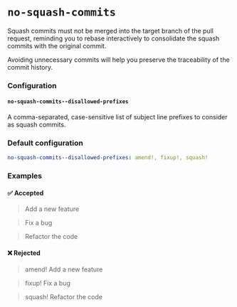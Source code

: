 # `no-squash-commits`

Squash commits must not be merged into the target branch of the pull request,
reminding you to rebase interactively to consolidate the squash commits with the
original commit.

Avoiding unnecessary commits will help you preserve the traceability of the
commit history.

### Configuration
#### `no-squash-commits--disallowed-prefixes`
A comma-separated, case-sensitive list of subject line prefixes to consider as
squash commits.

### Default configuration
```yaml
no-squash-commits--disallowed-prefixes: amend!, fixup!, squash!
```

### Examples
#### ✅ Accepted
> Add a new feature

> Fix a bug

> Refactor the code

#### ❌ Rejected
> amend! Add a new feature

> fixup! Fix a bug

> squash! Refactor the code
